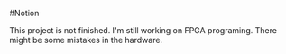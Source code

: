 #Notion

This project is not finished. I'm still working on FPGA programing. There might be some mistakes in the hardware.

